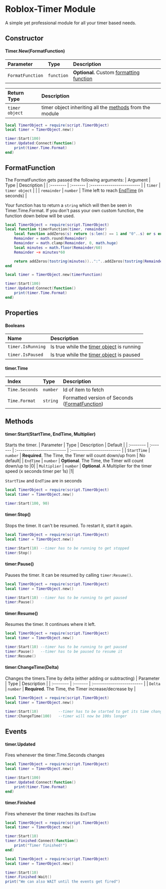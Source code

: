 # Roblox-Timer Module
A simple yet professional module for all your timer based needs.

## Constructor
#### Timer.New(FormatFunction)
|  Parameter | Type     | Description                |
| :-------- | :------- | :------------------------- |
| `FormatFunction` | `function` | **Optional.** Custom [formatting function](#formatfunction) |

|  Return Type | Description                |
| :-------- | :------------------------- |
| `timer object` | timer object inheriting all the [methods](#methods) from the module |

```lua
local TimerObject = require(script.TimerObject)
local timer = TimerObject.new()

timer:Start(100)
timer.Updated:Connect(function()
    print(timer.Time.Format)
end)
```

## FormatFunction
The FormatFunction gets passed the following arguments:
|  Argument | Type     | Description                |
| :-------- | :------- | :------------------------- |
| `timer` | `timer object` |   |
| `remainder` | `number` | Time left to reach [EndTime](#properties) (in seconds) |

Your function has to return a `string` which will then be seen in Timer.Time.Format. 
If you don't pass your own custom function, the function down below will be used.

```lua
local TimerObject = require(script.TimerObject)
local function timerFunction(timer, remainder)
	local function addZeros(s) return (s:len() == 1 and "0"..s) or s end
	Remainder = math.round(Remainder)
	Remainder = math.clamp(Remainder, 0, math.huge)
	local minutes = math.floor(Remainder/60)
	Remainder -= minutes*60

	return addZeros(tostring(minutes))..":"..addZeros(tostring(Remainder))
end

local timer = TimerObject.new(timerFunction)

timer:Start(100)
timer.Updated:Connect(function()
    print(timer.Time.Format)
end)
```


## Properties
#### Booleans
| Name | Description                |
| :-------- | :------------------------- |
| `timer.IsRunning` | Is true while the [timer object](#constructor) is running |
| `timer.IsPaused` | Is true while the [timer object](#constructor) is paused |

#### timer.Time
| Index | Type     | Description                       |
| :-------- | :------- | :-------------------------------- |
| `Time.Seconds`      | `number` | Id of item to fetch |
| `Time.Format`      | `string` | Formatted version of Seconds ([FormatFunction](#formatfunction)) |


## Methods
#### timer:Start(StartTime, EndTime, Multiplier)
Starts the timer.
| Parameter | Type     | Description                | Default                |
| :-------- | :------- | :------------------------- | :------------------------- |
| `StartTime` | `number` | **Required**. The Time, the Timer will count down/up from | No default|
| `EndTime` | `number` | **Optional**. The Time, the Timer will count down/up to |0|
| `Multiplier` | `number` | **Optional**. A Multiplier for the timer speed (x seconds timer per 1s) |1|

`StartTime` and `EndTime` are in seconds
```lua
local TimerObject = require(script.TimerObject)
local timer = TimerObject.new()

timer:Start(100, 90)
```


#### timer:Stop()
Stops the timer. It can't be resumed. To restart it, start it again.
```lua
local TimerObject = require(script.TimerObject)
local timer = TimerObject.new()

timer:Start(10) --timer has to be running to get stopped
timer:Stop()
```

#### timer:Pause()
Pauses the timer. It can be resumed by calling `timer:Resume()`.
```lua
local TimerObject = require(script.TimerObject)
local timer = TimerObject.new()

timer:Start(10) --timer has to be running to get paused
timer:Pause()
```

#### timer:Resume()
Resumes the timer. It continues where it left.
```lua
local TimerObject = require(script.TimerObject)
local timer = TimerObject.new()

timer:Start(10) --timer has to be running to get paused
timer:Pause()   --timer has to be paused to resume it
timer:Resume()
```

#### timer:ChangeTime(Delta)
Changes the timers.Time by delta (either adding or subtracting)
| Parameter | Type     | Description                |
| :-------- | :------- | :------------------------- |
| `Delta` | `number` | **Required**. The Time, the Timer increase/decrease by |

```lua
local TimerObject = require(script.TimerObject)
local timer = TimerObject.new()

timer:Start(10)         --timer has to be started to get its time changed
timer:ChangeTime(100)   --timer will now be 100s longer
```


## Events

#### timer.Updated
Fires whenever the timer.Time.Seconds changes
```lua
local TimerObject = require(script.TimerObject)
local timer = TimerObject.new()

timer:Start(100)
timer.Updated:Connect(function()
    print(timer.Time.Format)
end)
```

#### timer.Finished
Fires whenever the timer reaches its `EndTime`
```lua
local TimerObject = require(script.TimerObject)
local timer = TimerObject.new()

timer:Start(10)
timer.Finished:Connect(function()
    print("Timer finished!")
end)
```

```lua
local TimerObject = require(script.TimerObject)
local timer = TimerObject.new()

timer:Start(10)
timer.Finished:Wait()
print("We can also WAIT until the events get fired")
```

